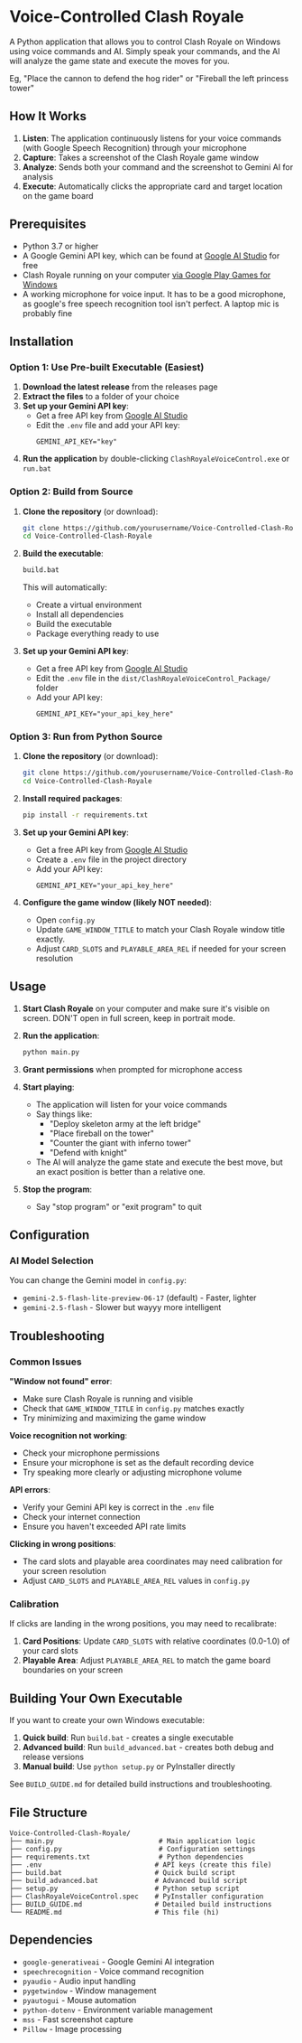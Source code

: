 # Voice-Controlled Clash Royale

A Python application that allows you to control Clash Royale on Windows using voice commands and AI. Simply speak your commands, and the AI will analyze the game state and execute the moves for you.

Eg, "Place the cannon to defend the hog rider" or "Fireball the left princess tower"

## How It Works

1. **Listen**: The application continuously listens for your voice commands (with Google Speech Recognition) through your microphone
2. **Capture**: Takes a screenshot of the Clash Royale game window
3. **Analyze**: Sends both your command and the screenshot to Gemini AI for analysis
4. **Execute**: Automatically clicks the appropriate card and target location on the game board

## Prerequisites

- Python 3.7 or higher
- A Google Gemini API key, which can be found at [Google AI Studio](aistudio.google.com) for free
- Clash Royale running on your computer [via Google Play Games for Windows](https://play.google.com/googleplaygames/)
- A working microphone for voice input. It has to be a good microphone, as google's free speech recognition tool isn't perfect. A laptop mic is probably fine

## Installation

### Option 1: Use Pre-built Executable (Easiest)

1. **Download the latest release** from the releases page
2. **Extract the files** to a folder of your choice
3. **Set up your Gemini API key**:
   - Get a free API key from [Google AI Studio](aistudio.google.com)
   - Edit the `.env` file and add your API key:
     ```
     GEMINI_API_KEY="key"
     ```
4. **Run the application** by double-clicking `ClashRoyaleVoiceControl.exe` or `run.bat`

### Option 2: Build from Source

1. **Clone the repository** (or download):
   ```bash
   git clone https://github.com/yourusername/Voice-Controlled-Clash-Royale.git
   cd Voice-Controlled-Clash-Royale
   ```

2. **Build the executable**:
   ```cmd
   build.bat
   ```
   
   This will automatically:
   - Create a virtual environment
   - Install all dependencies
   - Build the executable
   - Package everything ready to use

3. **Set up your Gemini API key**:
   - Get a free API key from [Google AI Studio](aistudio.google.com)
   - Edit the `.env` file in the `dist/ClashRoyaleVoiceControl_Package/` folder
   - Add your API key:
     ```
     GEMINI_API_KEY="your_api_key_here"
     ```

### Option 3: Run from Python Source

1. **Clone the repository** (or download):
   ```bash
   git clone https://github.com/yourusername/Voice-Controlled-Clash-Royale.git
   cd Voice-Controlled-Clash-Royale
   ```

2. **Install required packages**:
   ```bash
   pip install -r requirements.txt
   ```

3. **Set up your Gemini API key**:
   - Get a free API key from [Google AI Studio](aistudio.google.com)
   - Create a `.env` file in the project directory
   - Add your API key:
     ```
     GEMINI_API_KEY="your_api_key_here"
     ```

4. **Configure the game window (likely NOT needed)**:
   - Open `config.py`
   - Update `GAME_WINDOW_TITLE` to match your Clash Royale window title exactly.
   - Adjust `CARD_SLOTS` and `PLAYABLE_AREA_REL` if needed for your screen resolution

## Usage

1. **Start Clash Royale** on your computer and make sure it's visible on screen. DON'T open in full screen, keep in portrait mode.

2. **Run the application**:
   ```bash
   python main.py
   ```

3. **Grant permissions** when prompted for microphone access

4. **Start playing**:
   - The application will listen for your voice commands
   - Say things like:
     - "Deploy skeleton army at the left bridge"
     - "Place fireball on the tower"
     - "Counter the giant with inferno tower"
     - "Defend with knight"
   - The AI will analyze the game state and execute the best move, but an exact position is better than a relative one.

5. **Stop the program**:
   - Say "stop program" or "exit program" to quit

## Configuration

### AI Model Selection
You can change the Gemini model in `config.py`:
- `gemini-2.5-flash-lite-preview-06-17` (default) - Faster, lighter
- `gemini-2.5-flash` - Slower but wayyy more intelligent

## Troubleshooting

### Common Issues

**"Window not found" error**:
- Make sure Clash Royale is running and visible
- Check that `GAME_WINDOW_TITLE` in `config.py` matches exactly
- Try minimizing and maximizing the game window

**Voice recognition not working**:
- Check your microphone permissions
- Ensure your microphone is set as the default recording device
- Try speaking more clearly or adjusting microphone volume

**API errors**:
- Verify your Gemini API key is correct in the `.env` file
- Check your internet connection
- Ensure you haven't exceeded API rate limits

**Clicking in wrong positions**:
- The card slots and playable area coordinates may need calibration for your screen resolution
- Adjust `CARD_SLOTS` and `PLAYABLE_AREA_REL` values in `config.py`

### Calibration

If clicks are landing in the wrong positions, you may need to recalibrate:

1. **Card Positions**: Update `CARD_SLOTS` with relative coordinates (0.0-1.0) of your card slots
2. **Playable Area**: Adjust `PLAYABLE_AREA_REL` to match the game board boundaries on your screen

## Building Your Own Executable

If you want to create your own Windows executable:

1. **Quick build**: Run `build.bat` - creates a single executable
2. **Advanced build**: Run `build_advanced.bat` - creates both debug and release versions
3. **Manual build**: Use `python setup.py` or PyInstaller directly

See `BUILD_GUIDE.md` for detailed build instructions and troubleshooting.

## File Structure

```
Voice-Controlled-Clash-Royale/
├── main.py                          # Main application logic
├── config.py                        # Configuration settings
├── requirements.txt                 # Python dependencies
├── .env                            # API keys (create this file)
├── build.bat                       # Quick build script
├── build_advanced.bat              # Advanced build script
├── setup.py                        # Python setup script
├── ClashRoyaleVoiceControl.spec    # PyInstaller configuration
├── BUILD_GUIDE.md                  # Detailed build instructions
└── README.md                       # This file (hi)
```

## Dependencies

- `google-generativeai` - Google Gemini AI integration
- `speechrecognition` - Voice command recognition
- `pyaudio` - Audio input handling
- `pygetwindow` - Window management
- `pyautogui` - Mouse automation
- `python-dotenv` - Environment variable management
- `mss` - Fast screenshot capture
- `Pillow` - Image processing